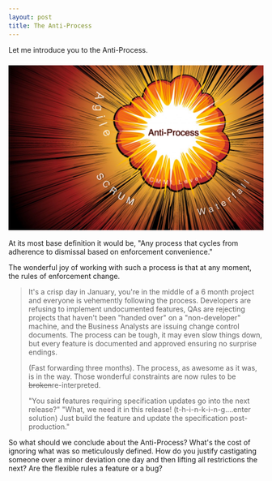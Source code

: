```yaml
---
layout: post
title: The Anti-Process
---
```


Let me introduce you to the Anti-Process.

![AntiProcess](/images/AntiProcess.png)

At its most base definition it would be, "Any process that cycles from adherence to dismissal based on enforcement convenience." 

The wonderful joy of working with such a process is that at any moment, the rules of enforcement change. 

> It's a crisp day in January, you're in the middle of a 6 month project and everyone is vehemently following the process. Developers are refusing to implement undocumented features, QAs are rejecting projects that haven't been "handed over" on a "non-developer" machine, and the Business Analysts are issuing change control documents. The process can be tough, it may even slow things down, but every feature is documented and approved ensuring no surprise endings. 
>
>(Fast forwarding three months). The process, as awesome as it was, is in the way. Those wonderful constraints are now rules to be ~~broken~~re-interpreted. 
>
>"You said features requiring specification updates go into the next release?" 
>"What, we need it in this release! (t-h-i-n-k-i-n-g....enter solution) Just build the feature and update the specification post-production." 

So what should we conclude about the Anti-Process? What's the cost of ignoring what was so meticulously defined. How do you justify castigating someone over a minor deviation one day and then lifting all restrictions the next? Are the flexible rules a feature or a bug?  
